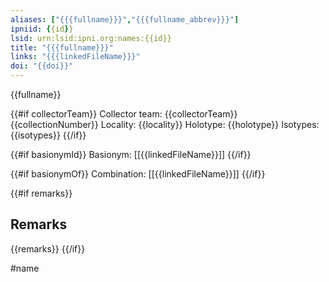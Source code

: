 ```yaml
---
aliases: ["{{{fullname}}}","{{{fullname_abbrev}}}"]
ipniid: {{id}}
lsid: urn:lsid:ipni.org:names:{{id}}
title: "{{{fullname}}}"
links: "{{{linkedFileName}}}"
doi: "{{doi}}"
---
```


{{fullname}}

{{#if collectorTeam}}
Collector team: {{collectorTeam}} {{collectionNumber}}
Locality: {{locality}}
Holotype: {{holotype}}
Isotypes: {{isotypes}}
{{/if}}

{{#if basionymId}}
Basionym: [[{{linkedFileName}}]]
{{/if}}

{{#if basionymOf}}
Combination: [[{{linkedFileName}}]]
{{/if}}

{{#if remarks}}
## Remarks
{{remarks}}
{{/if}}

#name
